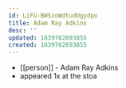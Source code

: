 ```yaml
---
id: LiFU-BWSzoWdtudUgydpo
title: Adam Ray Adkins
desc: ''
updated: 1639762693855
created: 1639762693855
---
```



- [[person]] - Adam Ray Adkins
- appeared 1x at the stoa
